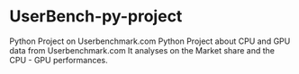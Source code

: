 # UserBench-py-project
Python Project on Userbenchmark.com
Python Project about CPU and GPU data from Userbenchmark.com 
It analyses on the Market share and the CPU - GPU performances. 
